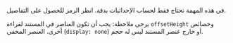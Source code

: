 في هذه المهمة نحتاج فقط لحساب الإحداثيات بدقة. انظر الرمز للحصول على التفاصيل.

يرجى ملاحظة: يجب أن تكون العناصر في المستند لقراءة `offsetHeight` وخصائص أخرى.
العنصر المخفي (`display: none`) أو خارج عنصر المستند ليس له حجم.

